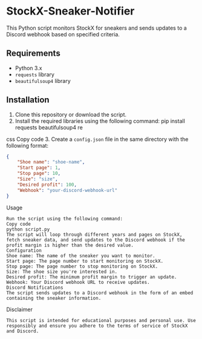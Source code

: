 # StockX-Sneaker-Notifier

This Python script monitors StockX for sneakers and sends updates to a Discord webhook based on specified criteria.

## Requirements

- Python 3.x
- `requests` library
- `beautifulsoup4` library

## Installation

1. Clone this repository or download the script.
2. Install the required libraries using the following command:
pip install requests beautifulsoup4 re

css
Copy code
3. Create a `config.json` file in the same directory with the following format:
```json
{
    "Shoe name": "shoe-name",
    "Start page": 1,
    "Stop page": 10,
    "Size": "size",
    "Desired profit": 100,
    "Webhook": "your-discord-webhook-url"
}
```

Usage
```
Run the script using the following command:
Copy code
python script.py
The script will loop through different years and pages on StockX, fetch sneaker data, and send updates to the Discord webhook if the profit margin is higher than the desired value.
Configuration
Shoe name: The name of the sneaker you want to monitor.
Start page: The page number to start monitoring on StockX.
Stop page: The page number to stop monitoring on StockX.
Size: The shoe size you're interested in.
Desired profit: The minimum profit margin to trigger an update.
Webhook: Your Discord webhook URL to receive updates.
Discord Notifications
The script sends updates to a Discord webhook in the form of an embed containing the sneaker information.
```
Disclaimer
```
This script is intended for educational purposes and personal use. Use responsibly and ensure you adhere to the terms of service of StockX and Discord.
```
